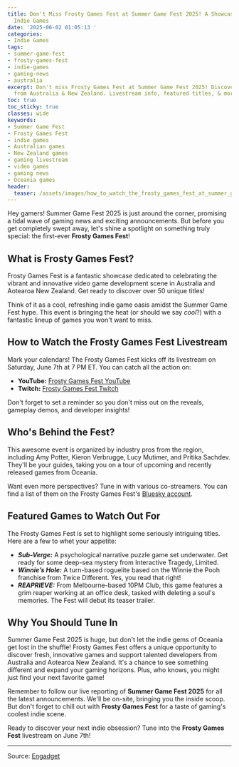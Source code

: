 ```yaml
---
title: Don't Miss Frosty Games Fest at Summer Game Fest 2025! A Showcase of Oceanic
  Indie Games
date: '2025-06-02 01:05:13 '
categories:
- Indie Games
tags:
- summer-game-fest
- frosty-games-fest
- indie-games
- gaming-news
- australia
excerpt: Don't miss Frosty Games Fest at Summer Game Fest 2025! Discover indie games
  from Australia & New Zealand. Livestream info, featured titles, & more!
toc: true
toc_sticky: true
classes: wide
keywords:
- Summer Game Fest
- Frosty Games Fest
- indie games
- Australian games
- New Zealand games
- gaming livestream
- video games
- gaming news
- Oceania games
header:
  teaser: /assets/images/how_to_watch_the_frosty_games_fest_at_summer_game__20250602010513.jpg
---
```


Hey gamers! Summer Game Fest 2025 is just around the corner, promising a tidal wave of gaming news and exciting announcements. But before you get completely swept away, let's shine a spotlight on something truly special: the first-ever **Frosty Games Fest**!

## What is Frosty Games Fest?

Frosty Games Fest is a fantastic showcase dedicated to celebrating the vibrant and innovative video game development scene in Australia and Aotearoa New Zealand. Get ready to discover over 50 unique titles!

Think of it as a cool, refreshing indie game oasis amidst the Summer Game Fest hype. This event is bringing the heat (or should we say *cool*?) with a fantastic lineup of games you won't want to miss.

## How to Watch the Frosty Games Fest Livestream

Mark your calendars! The Frosty Games Fest kicks off its livestream on Saturday, June 7th at 7 PM ET. You can catch all the action on:

*   **YouTube:** [Frosty Games Fest YouTube](https://www.youtube.com/@FrostyGamesFest)
*   **Twitch:** [Frosty Games Fest Twitch](https://www.twitch.tv/frostygamesfest)

Don't forget to set a reminder so you don't miss out on the reveals, gameplay demos, and developer insights!

## Who's Behind the Fest?

This awesome event is organized by industry pros from the region, including Amy Potter, Kieron Verbrugge, Lucy Mutimer, and Pritika Sachdev. They'll be your guides, taking you on a tour of upcoming and recently released games from Oceania.

Want even more perspectives? Tune in with various co-streamers. You can find a list of them on the Frosty Games Fest's [Bluesky account](https://bsky.app/profile/frostygamesfest.com).

## Featured Games to Watch Out For

The Frosty Games Fest is set to highlight some seriously intriguing titles. Here are a few to whet your appetite:

*   ***Sub-Verge:*** A psychological narrative puzzle game set underwater. Get ready for some deep-sea mystery from Interactive Tragedy, Limited.
*   ***Winnie’s Hole:*** A turn-based roguelite based on the Winnie the Pooh franchise from Twice Different. Yes, you read that right!
*   ***REAPRIEVE:*** From Melbourne-based 10PM Club, this game features a grim reaper working at an office desk, tasked with deleting a soul's memories. The Fest will debut its teaser trailer.

## Why You Should Tune In

Summer Game Fest 2025 is huge, but don't let the indie gems of Oceania get lost in the shuffle! Frosty Games Fest offers a unique opportunity to discover fresh, innovative games and support talented developers from Australia and Aotearoa New Zealand. It's a chance to see something different and expand your gaming horizons. Plus, who knows, you might just find your next favorite game!

Remember to follow our live reporting of **Summer Game Fest 2025** for all the latest announcements. We'll be on-site, bringing you the inside scoop. But don't forget to chill out with **Frosty Games Fest** for a taste of gaming's coolest indie scene.

Ready to discover your next indie obsession? Tune into the **Frosty Games Fest** livestream on June 7th!

---

Source: [Engadget](https://www.engadget.com/gaming/how-to-watch-the-frosty-games-fest-at-summer-game-fest-2025-220039256.html?src=rss)